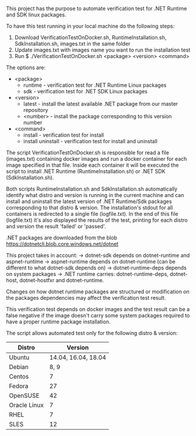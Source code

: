 This project has the purpose to automate verification test for .NET Runtime and SDK linux packages.

To have this test running in your local machine do the following steps:
1. Download VerificationTestOnDocker.sh, RuntimeInstallation.sh, SdkInstallation.sh, images.txt in the same folder
2. Update images.txt with images name you want to run the installation test
3. Run $ ./VerificationTestOnDocker.sh \<package> \<version> \<command>

The options are:

* \<package>
   * runtime - verification test for .NET Runtime Linux packages
   * sdk - verification test for .NET SDK Linux packages
* \<version>
  * latest - install the latest available .NET package from our master repository
  * \<number> - install the package corresponding to this version number
* \<command>
  * install - verification test for install
  * install uninstall - verification test for install and uninstall


The script VerificationTestOnDocker.sh is responsible for read a file (images.txt) containing docker images and run a docker container for each image specified in that file. Inside each container it will be executed the script to install .NET Runtime (RuntimeInstallation.sh) or .NET SDK (SdkInstallation.sh).

Both scripts RuntimeInstallation.sh and SdkInstallation.sh automatically identify what distro and version is running in the current machine and can install and uninstall the latest version of .NET Runtime/Sdk packages corresponding to that distro & version. The installation's stdout for all containers is redirected to a single file (logfile.txt). In the end of this file (logfile.txt) it's also displayed the results of the test, printing for each distro and version the result 'failed' or 'passed'.

.NET packages are downloaded from the blob https://dotnetcli.blob.core.windows.net/dotnet

This project takes in account:
  -> dotnet-sdk depends on dotnet-runtime and aspnet-runtime
  -> aspnet-runtime depends on dotnet-runtime (can be different to what dotnet-sdk depends on)
  -> dotnet-runtime-deps depends on system packages
  -> .NET runtime carries: dotnet-runtime-deps, dotnet-host, dotnet-hostfxr and dotnet-runtime.

Changes on how dotnet runtime packages are structured or modification on the packages dependencies may affect the verification test result.

This verification test depends on docker images and the test result can be a false negative if the image doesn't carry some system packages required to have a proper runtime package installation.


The script allows automated test only for the following distro & version:

| Distro | Version |
|--------|---------|
| Ubuntu | 14.04, 16.04, 18.04 |
| Debian | 8, 9 |
| Centos | 7 |
| Fedora | 27 |
| OpenSUSE | 42 |
| Oracle Linux | 7 |
| RHEL | 7 |
| SLES | 12 |
